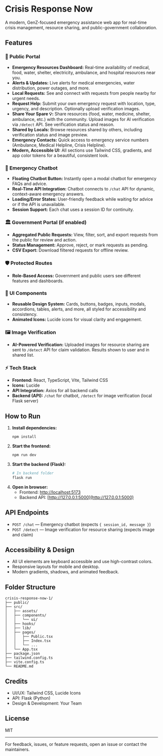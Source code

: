 # Crisis Response Now

A modern, GenZ-focused emergency assistance web app for real-time crisis management, resource sharing, and public-government collaboration.

## Features

### 🚀 Public Portal
- **Emergency Resources Dashboard:** Real-time availability of medical, food, water, shelter, electricity, ambulance, and hospital resources near you.
- **Alerts & Updates:** Live alerts for medical emergencies, water distribution, power outages, and more.
- **Local Requests:** See and connect with requests from people nearby for urgent needs.
- **Request Help:** Submit your own emergency request with location, type, urgency, and description. Optionally upload verification images.
- **Share Your Spare 💡:** Share resources (food, water, medicine, shelter, ambulance, etc.) with the community. Upload images for AI verification via `/detect` API. See verification status and reason.
- **Shared by Locals:** Browse resources shared by others, including verification status and image preview.
- **Emergency Contacts:** Quick access to emergency service numbers (Ambulance, Medical Helpline, Crisis Helpline).
- **Modern, Accessible UI:** All sections use Tailwind CSS, gradients, and app color tokens for a beautiful, consistent look.

### 🤖 Emergency Chatbot
- **Floating Chatbot Button:** Instantly open a modal chatbot for emergency FAQs and advice.
- **Real-Time API Integration:** Chatbot connects to `/chat` API for dynamic, context-aware emergency answers.
- **Loading/Error States:** User-friendly feedback while waiting for advice or if the API is unavailable.
- **Session Support:** Each chat uses a session ID for continuity.

### 🏛️ Government Portal (if enabled)
- **Aggregated Public Requests:** View, filter, sort, and export requests from the public for review and action.
- **Status Management:** Approve, reject, or mark requests as pending.
- **CSV Export:** Download filtered requests for offline review.

### 🛡️ Protected Routes
- **Role-Based Access:** Government and public users see different features and dashboards.

### 🧩 UI Components
- **Reusable Design System:** Cards, buttons, badges, inputs, modals, accordions, tables, alerts, and more, all styled for accessibility and consistency.
- **Animated Icons:** Lucide icons for visual clarity and engagement.

### 🖼️ Image Verification
- **AI-Powered Verification:** Uploaded images for resource sharing are sent to `/detect` API for claim validation. Results shown to user and in shared list.

### ⚡ Tech Stack
- **Frontend:** React, TypeScript, Vite, Tailwind CSS
- **Icons:** Lucide
- **API Integration:** Axios for all backend calls
- **Backend (API):** `/chat` for chatbot, `/detect` for image verification (local Flask server)

## How to Run

1. **Install dependencies:**
   ```bash
   npm install
   ```
2. **Start the frontend:**
   ```bash
   npm run dev
   ```
3. **Start the backend (Flask):**
   ```bash
   # In backend folder
   flask run
   ```
4. **Open in browser:**
   - Frontend: [http://localhost:5173](http://localhost:5173)
   - Backend API: [http://127.0.0.1:5000](http://127.0.0.1:5000)

## API Endpoints

- `POST /chat` — Emergency chatbot (expects `{ session_id, message }`)
- `POST /detect` — Image verification for resource sharing (expects image and claim)

## Accessibility & Design
- All UI elements are keyboard accessible and use high-contrast colors.
- Responsive layouts for mobile and desktop.
- Modern gradients, shadows, and animated feedback.

## Folder Structure
```
crisis-response-now-1/
├── public/
├── src/
│   ├── assets/
│   ├── components/
│   │   └── ui/
│   ├── hooks/
│   ├── lib/
│   ├── pages/
│   │   ├── Public.tsx
│   │   ├── Index.tsx
│   │   └── ...
│   └── App.tsx
├── package.json
├── tailwind.config.ts
├── vite.config.ts
└── README.md
```

## Credits
- UI/UX: Tailwind CSS, Lucide Icons
- API: Flask (Python)
- Design & Development: Your Team

## License
MIT

---
For feedback, issues, or feature requests, open an issue or contact the maintainers.
